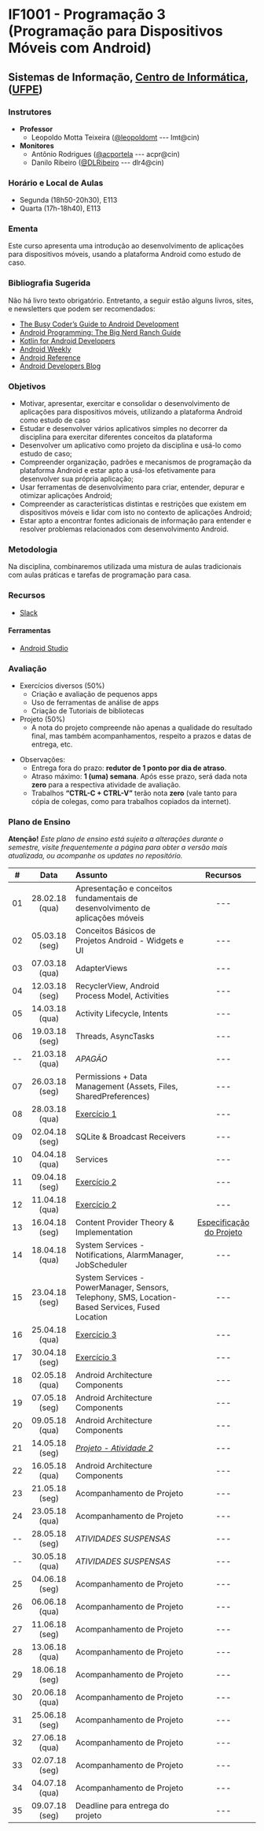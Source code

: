 # IF1001 - Programação 3 (Programação para Dispositivos Móveis com Android)

## Sistemas de Informação, [Centro de Informática](http://www.cin.ufpe.br), ([UFPE](http://www.ufpe.br))

### Instrutores

* **Professor** 
  * Leopoldo Motta Teixeira ([@leopoldomt](https://github.com/leopoldomt) --- lmt@cin)
* **Monitores** 
  * Antônio Rodrigues ([@acportela](https://github.com/acportela) --- acpr@cin)
  * Danilo Ribeiro ([@DLRibeiro](https://github.com/DLRibeiro) --- dlr4@cin)
  
### Horário e Local de Aulas

* Segunda (18h50-20h30), E113
* Quarta (17h-18h40), E113

### Ementa

Este curso apresenta uma introdução ao desenvolvimento de aplicações para dispositivos móveis, usando a plataforma Android como estudo de caso.

### Bibliografia Sugerida

Não há livro texto obrigatório. Entretanto, a seguir estão alguns livros, sites, e newsletters que podem ser recomendados:

- [The Busy Coder’s Guide to Android Development](https://commonsware.com/Android/)
- [Android Programming: The Big Nerd Ranch Guide](https://www.bignerdranch.com/books/android-programming/)
- [Kotlin for Android Developers](https://antonioleiva.com/kotlin-android-developers-book/)
- [Android Weekly](http://androidweekly.net)
- [Android Reference](http://developer.android.com)
- [Android Developers Blog](http://android-developers.blogspot.com)

### Objetivos

- Motivar, apresentar, exercitar e consolidar o desenvolvimento de aplicações para dispositivos móveis, utilizando a plataforma Android como estudo de caso
- Estudar e desenvolver vários aplicativos simples no decorrer da disciplina para exercitar diferentes conceitos da plataforma
- Desenvolver um aplicativo como projeto da disciplina e usá-lo como estudo de caso;
- Compreender organização, padrões e mecanismos de programação da plataforma Android e estar apto a usá-los efetivamente para desenvolver sua própria aplicação;
- Usar ferramentas de desenvolvimento para criar, entender, depurar e otimizar aplicações Android;
- Compreender as características distintas e restrições que existem em dispositivos móveis e lidar com isto no contexto de aplicações Android;
- Estar apto a encontrar fontes adicionais de informação para entender e resolver problemas relacionados com desenvolvimento Android.

### Metodologia

Na disciplina, combinaremos utilizada uma mistura de aulas tradicionais com aulas práticas e tarefas de programação para casa. 

### Recursos

- [Slack](http://if1001.slack.com)

#### Ferramentas

* [Android Studio](https://developer.android.com/studio/index.html)

### Avaliação

* Exercícios diversos (50%)
  * Criação e avaliação de pequenos apps
  * Uso de ferramentas de análise de apps
  * Criação de Tutoriais de bibliotecas
* Projeto (50%)
  * A nota do projeto compreende não apenas a qualidade do resultado final, mas também acompanhamentos, respeito a prazos e datas de entrega, etc. 
  
- Observações:
  - Entrega fora do prazo: **redutor de 1 ponto por dia de atraso**. 
  - Atraso máximo: **1 (uma) semana**. Após esse prazo, será dada nota **zero** para a respectiva atividade de avaliação.
  - Trabalhos **“CTRL-C + CTRL-V”** terão nota **zero** (vale tanto para cópia de colegas, como para trabalhos copiados da internet).

### Plano de Ensino

**Atenção!** 
*Este plano de ensino está sujeito a alterações durante o semestre, visite frequentemente a página para obter a versão mais atualizada, ou acompanhe os updates no repositório.*

| # | Data | Assunto | Recursos |
|:---:|:----:|:----------------------|:--------:|
| 01 | 28.02.18 (qua) | Apresentação e conceitos fundamentais de desenvolvimento de aplicações móveis | --- |
| 02 | 05.03.18 (seg) | Conceitos Básicos de Projetos Android - Widgets e UI | --- |
| 03 | 07.03.18 (qua) | AdapterViews | --- |
| 04 | 12.03.18 (seg) | RecyclerView, Android Process Model, Activities | --- |
| 05 | 14.03.18 (qua) | Activity Lifecycle, Intents | --- |
| 06 | 19.03.18 (seg) | Threads, AsyncTasks | --- |
| -- | 21.03.18 (qua) | *APAGÃO* | --- |
| 07 | 26.03.18 (seg) | Permissions + Data Management (Assets, Files, SharedPreferences) | --- |
| 08 | 28.03.18 (qua) | [Exercício 1](https://github.com/if1001/codigo-aulas/tree/master/2018-03-28) | --- |
| 09 | 02.04.18 (seg) | SQLite & Broadcast Receivers | --- |
| 10 | 04.04.18 (qua) | Services | --- |
| 11 | 09.04.18 (seg) | [Exercício 2](https://github.com/if1001/exercicio2-rss) | --- |
| 12 | 11.04.18 (qua) | [Exercício 2](https://github.com/if1001/exercicio2-rss) | --- |
| 13 | 16.04.18 (seg) | Content Provider Theory & Implementation | [Especificação do Projeto](Projeto-01.md) |
| 14 | 18.04.18 (qua) | System Services - Notifications, AlarmManager, JobScheduler | --- |
| 15 | 23.04.18 (seg) | System Services - PowerManager, Sensors, Telephony, SMS, Location-Based Services, Fused Location | --- |
| 16 | 25.04.18 (qua) | [Exercício 3](https://github.com/if1001/exercicio3-rss) | --- |
| 17 | 30.04.18 (seg) | [Exercício 3](https://github.com/if1001/exercicio3-rss) | --- |
| 18 | 02.05.18 (qua) | Android Architecture Components | --- |
| 19 | 07.05.18 (seg) | Android Architecture Components | --- |
| 20 | 09.05.18 (qua) | Android Architecture Components | --- |
| 21 | 14.05.18 (seg) | [*Projeto - Atividade 2*](Projeto-02.md) | --- |
| 22 | 16.05.18 (qua) | Android Architecture Components | --- |
| 23 | 21.05.18 (seg) | Acompanhamento de Projeto | --- |
| 24 | 23.05.18 (qua) | Acompanhamento de Projeto | --- |
| -- | 28.05.18 (seg) | *ATIVIDADES SUSPENSAS* | --- |
| -- | 30.05.18 (qua) | *ATIVIDADES SUSPENSAS* | --- |
| 25 | 04.06.18 (seg) | Acompanhamento de Projeto | --- |
| 26 | 06.06.18 (qua) | Acompanhamento de Projeto | --- |
| 27 | 11.06.18 (seg) | Acompanhamento de Projeto | --- |
| 28 | 13.06.18 (qua) | Acompanhamento de Projeto | --- |
| 29 | 18.06.18 (seg) | Acompanhamento de Projeto | --- |
| 30 | 20.06.18 (qua) | Acompanhamento de Projeto | --- |
| 31 | 25.06.18 (seg) | Acompanhamento de Projeto | --- |
| 32 | 27.06.18 (qua) | Acompanhamento de Projeto | --- |
| 33 | 02.07.18 (seg) | Acompanhamento de Projeto | --- |
| 34 | 04.07.18 (qua) | Acompanhamento de Projeto | --- |
| 35 | 09.07.18 (seg) | Deadline para entrega do projeto | --- |


